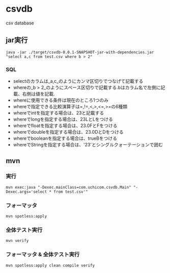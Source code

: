 # csvdb
csv database

## jar実行
```
java -jar ./target/csvdb-0.0.1-SNAPSHOT-jar-with-dependencies.jar "select a,c from test.csv where b > 2"
```
### SQL
* selectのカラムは_a,c_のようにカンマ区切りでつなげて記載する
* whereの_b > 2_のようにスペース区切りで記載する.bはカラム名で左側に記載、右側は値を記載.
* whereに使用できる条件は現在のところ1つのみ
* whereで指定できる比較演算子は=,!=,<,>,<=,>=の6種類
* whereでintを指定する場合は、23と記載する
* whereでlongを指定する場合は、23LとLをつける
* whereでfloatを指定する場合は、23.0FとFをつける
* whereでdoubleを指定する場合は、23.0DとDをつける
* whereでbooleanを指定する場合は、trueBをつける
* whereでStringを指定する場合は、'23'とシングルクォーテーションで囲む

## mvn
### 実行
```
mvn exec:java "-Dexec.mainClass=com.uchicom.csvdb.Main" "-Dexec.args='select * from test.csv'"
```

### フォーマッタ
```
mvn spotless:apply
```

### 全体テスト実行
```
mvn verify
```

### フォーマッタ & 全体テスト実行
```
mvn spotless:apply clean compile verify
```
